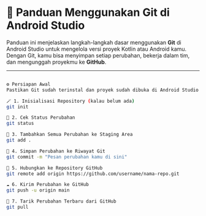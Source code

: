 # 🧠 Panduan Menggunakan Git di Android Studio

Panduan ini menjelaskan langkah-langkah dasar menggunakan **Git** di Android Studio untuk mengelola versi proyek Kotlin atau Android kamu.  
Dengan Git, kamu bisa menyimpan setiap perubahan, bekerja dalam tim, dan mengunggah proyekmu ke **GitHub**.

---

```bash

⚙️ Persiapan Awal
Pastikan Git sudah terinstal dan proyek sudah dibuka di Android Studio

🪄 1. Inisialisasi Repository (kalau belum ada)
git init

🧾 2. Cek Status Perubahan
git status

🧩 3. Tambahkan Semua Perubahan ke Staging Area
git add .

💾 4. Simpan Perubahan ke Riwayat Git
git commit -m "Pesan perubahan kamu di sini"

🚀 5. Hubungkan ke Repository GitHub
git remote add origin https://github.com/username/nama-repo.git

☁️ 6. Kirim Perubahan ke GitHub
git push -u origin main

🔁 7. Tarik Perubahan Terbaru dari GitHub
git pull

